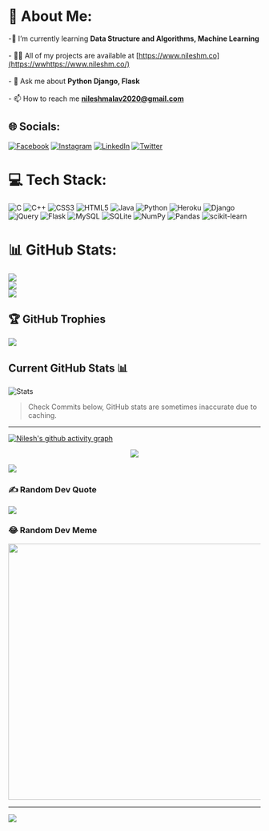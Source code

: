 # 💫 About Me:
-🌱 I’m currently learning **Data Structure and Algorithms, Machine Learning**<br><br>- 👨‍💻 All of my projects are available at [https://www.nileshm.co](https://wwhttps://www.nileshm.co/)<br><br>- 💬 Ask me about **Python Django, Flask**<br><br>- 📫 How to reach me **nileshmalav2020@gmail.com**


## 🌐 Socials:
[![Facebook](https://img.shields.io/badge/Facebook-%231877F2.svg?logo=Facebook&logoColor=white)](https://facebook.com/nileshmalav) [![Instagram](https://img.shields.io/badge/Instagram-%23E4405F.svg?logo=Instagram&logoColor=white)](https://instagram.com/inileshmalav) [![LinkedIn](https://img.shields.io/badge/LinkedIn-%230077B5.svg?logo=linkedin&logoColor=white)](https://linkedin.com/in/nileshmalav) [![Twitter](https://img.shields.io/badge/Twitter-%231DA1F2.svg?logo=Twitter&logoColor=white)](https://twitter.com/inileshmalav) 

# 💻 Tech Stack:
![C](https://img.shields.io/badge/c-%2300599C.svg?style=for-the-badge&logo=c&logoColor=white) ![C++](https://img.shields.io/badge/c++-%2300599C.svg?style=for-the-badge&logo=c%2B%2B&logoColor=white) ![CSS3](https://img.shields.io/badge/css3-%231572B6.svg?style=for-the-badge&logo=css3&logoColor=white) ![HTML5](https://img.shields.io/badge/html5-%23E34F26.svg?style=for-the-badge&logo=html5&logoColor=white) ![Java](https://img.shields.io/badge/java-%23ED8B00.svg?style=for-the-badge&logo=java&logoColor=white) ![Python](https://img.shields.io/badge/python-3670A0?style=for-the-badge&logo=python&logoColor=ffdd54) ![Heroku](https://img.shields.io/badge/heroku-%23430098.svg?style=for-the-badge&logo=heroku&logoColor=white) ![Django](https://img.shields.io/badge/django-%23092E20.svg?style=for-the-badge&logo=django&logoColor=white) ![jQuery](https://img.shields.io/badge/jquery-%230769AD.svg?style=for-the-badge&logo=jquery&logoColor=white) ![Flask](https://img.shields.io/badge/flask-%23000.svg?style=for-the-badge&logo=flask&logoColor=white) ![MySQL](https://img.shields.io/badge/mysql-%2300f.svg?style=for-the-badge&logo=mysql&logoColor=white) ![SQLite](https://img.shields.io/badge/sqlite-%2307405e.svg?style=for-the-badge&logo=sqlite&logoColor=white) ![NumPy](https://img.shields.io/badge/numpy-%23013243.svg?style=for-the-badge&logo=numpy&logoColor=white) ![Pandas](https://img.shields.io/badge/pandas-%23150458.svg?style=for-the-badge&logo=pandas&logoColor=white) ![scikit-learn](https://img.shields.io/badge/scikit--learn-%23F7931E.svg?style=for-the-badge&logo=scikit-learn&logoColor=white)
# 📊 GitHub Stats:
![](https://github-readme-stats.vercel.app/api?username=nileshmalav&theme=radical&hide_border=false&include_all_commits=true&count_private=true)<br/>
![](https://github-readme-streak-stats.herokuapp.com/?user=nileshmalav&theme=radical&hide_border=false)<br/>
![](https://github-readme-stats.vercel.app/api/top-langs/?username=nileshmalav&theme=radical&hide_border=false&include_all_commits=true&count_private=true&layout=compact)

## 🏆 GitHub Trophies
![](https://github-profile-trophy.vercel.app/?username=nileshmalav&theme=radical&no-frame=false&no-bg=false&margin-w=4)

## Current GitHub Stats 📊

![Stats](https://github-readme-stats.vercel.app/api?username=nileshmalav&show_icons=true&hide_border=true&theme=gruvbox&count_private=true&include_all_commits=true)
> Check Commits below, GitHub stats are sometimes inaccurate due to caching.
---

[![Nilesh's github activity graph](https://activity-graph.herokuapp.com/graph?username=nileshmalav&bg_color=24013B&color=EBE2FF&line=EBE2FF&point=EBE2FF&area=true&hide_border=true)](https://github.com/ashutosh00710/github-readme-activity-graph)

<p align="center">
<img src="https://raw.githubusercontent.com/nileshmalav/nileshmalav/output/github-contribution-grid-snake.svg">
</p>

[![](https://visitcount.itsvg.in/api?id=nileshmalav&pretty=true)](https://github-visitor-counter-pro.vercel.app)

### ✍️ Random Dev Quote
![](https://quotes-github-readme.vercel.app/api?type=horizontal&theme=radical)

### 😂 Random Dev Meme
<img src="https://random-memer.herokuapp.com/" width="512px"/>

---
[![](https://visitcount.itsvg.in/api?id=nileshmalav&icon=0&color=0)](https://visitcount.itsvg.in)
